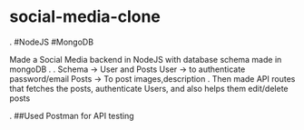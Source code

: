 # social-media-clone
.
#NodeJS 
#MongoDB

Made a Social Media backend in NodeJS with database schema made in mongoDB .
.
Schema -> User and Posts
User -> to authenticate password/email
Posts -> To post images,description 
.
Then made API routes that fetches the posts, authenticate Users, and also helps them edit/delete posts

.
##Used Postman for API testing
